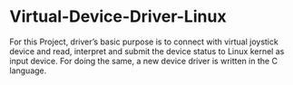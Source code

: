 # Virtual-Device-Driver-Linux
For this Project, driver’s basic purpose is to connect with virtual joystick device and read, interpret and submit the device status to Linux kernel as input device. For doing the same, a new device driver is written in the C language.
